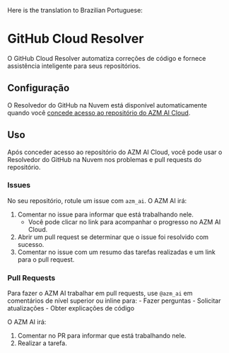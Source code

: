 Here is the translation to Brazilian Portuguese:

# GitHub Cloud Resolver

O GitHub Cloud Resolver automatiza correções de código e fornece assistência inteligente para seus repositórios.

## Configuração

O Resolvedor do GitHub na Nuvem está disponível automaticamente quando você
[concede acesso ao repositório do AZM AI Cloud](./azm_ai-cloud#adding-repository-access).

## Uso

Após conceder acesso ao repositório do AZM AI Cloud, você pode usar o Resolvedor do GitHub na Nuvem nos problemas e pull requests
do repositório.

### Issues

No seu repositório, rotule um issue com `azm_ai`. O AZM AI irá:

1. Comentar no issue para informar que está trabalhando nele.
   - Você pode clicar no link para acompanhar o progresso no AZM AI Cloud.
2. Abrir um pull request se determinar que o issue foi resolvido com sucesso.
3. Comentar no issue com um resumo das tarefas realizadas e um link para o pull request.

### Pull Requests

Para fazer o AZM AI trabalhar em pull requests, use `@azm_ai` em comentários de nível superior ou inline para: - Fazer perguntas - Solicitar atualizações - Obter explicações de código

O AZM AI irá:

1. Comentar no PR para informar que está trabalhando nele.
2. Realizar a tarefa.
